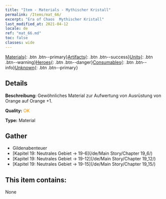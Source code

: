 ```yaml
---
title: "Item - Materials - Mythischer Kristall"
permalink: /Items/mat_66/
excerpt: "Era of Chaos  Mythischer Kristall"
last_modified_at: 2021-04-12
locale: de
ref: "mat_66.md"
toc: false
classes: wide
---
```

 [Materials](/de/Items/){: .btn .btn--primary}[Artifacts](/de/Items/Artifacts/){: .btn .btn--success}[Units](/de/Items/Units/){: .btn .btn--warning}[Heroes](/de/Items/Heroes/){: .btn .btn--danger}[Consumables](/de/Items/Consumables/){: .btn .btn--info}[Unknown](/de/Items/Unknown/){: .btn .btn--primary}

## Details
 **Beschreibung:** Gewöhnliches Material zur Aufwertung von Ausrüstung von Orange auf Orange +1.

 **Quality:** <span style="color: #FF8C00">OK</span>

 **Type:** Material

## Gather

*    Gildenabenteuer 
*    [Kapitel 19: Neutrales Gebiet -> 19-6](/de/Main Story/Chapter 19_6/) 
*    [Kapitel 19: Neutrales Gebiet -> 19-12](/de/Main Story/Chapter 19_12/) 
*    [Kapitel 19: Neutrales Gebiet -> 19-15](/de/Main Story/Chapter 19_15/) 

## This item contains:

  None

